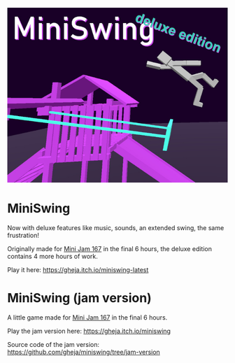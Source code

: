 ![MiniSwing deluxe edition](cover_deluxe_630x500.jpg)

# MiniSwing

Now with deluxe features like music, sounds, an extended swing, the same frustration!

Originally made for [Mini Jam 167](https://itch.io/jam/mini-jam-167-cyber) in the final 6 hours, the deluxe edition contains 4 more hours of work.

Play it here: https://gheja.itch.io/miniswing-latest


# MiniSwing (jam version)

A little game made for [Mini Jam 167](https://itch.io/jam/mini-jam-167-cyber) in the final 6 hours.

Play the jam version here: https://gheja.itch.io/miniswing

Source code of the jam version: https://github.com/gheja/miniswing/tree/jam-version

